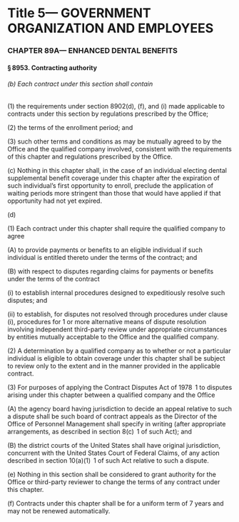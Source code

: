 
# Title 5— GOVERNMENT ORGANIZATION AND EMPLOYEES
### CHAPTER 89A— ENHANCED DENTAL BENEFITS
#### § 8953. Contracting authority
###### (b) Each contract under this section shall contain

(1) the requirements under section 8902(d), (f), and (i) made applicable to contracts under this section by regulations prescribed by the Office;

(2) the terms of the enrollment period; and

(3) such other terms and conditions as may be mutually agreed to by the Office and the qualified company involved, consistent with the requirements of this chapter and regulations prescribed by the Office.

(c) Nothing in this chapter shall, in the case of an individual electing dental supplemental benefit coverage under this chapter after the expiration of such individual’s first opportunity to enroll, preclude the application of waiting periods more stringent than those that would have applied if that opportunity had not yet expired.

(d)

(1) Each contract under this chapter shall require the qualified company to agree

(A) to provide payments or benefits to an eligible individual if such individual is entitled thereto under the terms of the contract; and

(B) with respect to disputes regarding claims for payments or benefits under the terms of the contract

(i) to establish internal procedures designed to expeditiously resolve such disputes; and

(ii) to establish, for disputes not resolved through procedures under clause (i), procedures for 1 or more alternative means of dispute resolution involving independent third-party review under appropriate circumstances by entities mutually acceptable to the Office and the qualified company.

(2) A determination by a qualified company as to whether or not a particular individual is eligible to obtain coverage under this chapter shall be subject to review only to the extent and in the manner provided in the applicable contract.

(3) For purposes of applying the Contract Disputes Act of 1978  1 to disputes arising under this chapter between a qualified company and the Office

(A) the agency board having jurisdiction to decide an appeal relative to such a dispute shall be such board of contract appeals as the Director of the Office of Personnel Management shall specify in writing (after appropriate arrangements, as described in section 8(c)  1 of such Act); and

(B) the district courts of the United States shall have original jurisdiction, concurrent with the United States Court of Federal Claims, of any action described in section 10(a)(1)  1 of such Act relative to such a dispute.

(e) Nothing in this section shall be considered to grant authority for the Office or third-party reviewer to change the terms of any contract under this chapter.

(f) Contracts under this chapter shall be for a uniform term of 7 years and may not be renewed automatically.
